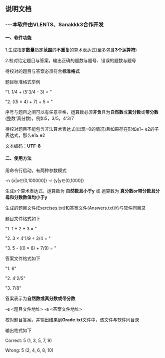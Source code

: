 ## 说明文档

### ---本软件由VLENTS、Sanakkk3合作开发

#### 一、**软件功能**

1.生成指定**数量**指定**范围**的**不重复**的算术表达式(至多包含**3个运算符**)

2.校对给定题目与答案，输出正确的题数与题号、错误的题数与题号

待校对的题目与答案必须符合**标准格式**

题目标准格式举例

“1.  1/4 + (5'3/4 - 3) = ”

"2.  ((5 × 4) + 7) ÷ 5 = "

序号与题目之间可以有任意空格，运算数必须**非负**且为**自然数**或**真分数**或**带分数**(整数'真分数)，例如5，3/5，4'3/7

待校对题目不能包含非法算术表达式(出现÷0的情况)且如果存在形如e1− e2的子表达式，那么e1≥ e2

文本编码：**UTF-8**

#### 二、使用方法

用命令行启动，有两种参数模式

-n {x|x∈(0,100000]} -r {y|y∈(0,1000]}

生成x个算术表达式，运算数为 **自然数且小于y** 或 运算数为 **真分数or带分数且分母和分数数值均小于y**

生成的题目文件(Exercises.txt)和答案文件(Answers.txt)均与软件同目录

题目文件格式如下

"1.    1 + 2 + 3 = "

"2.    3 × 4'1/9 ÷ 3/4 = "

"3.    5 - ((0 × 8) + 7/9) = "

答案文件格式如下

"1.    6"

"2.    4'2/5"

"3.    7/8"

答案表示为**自然数或真分数或带分数**

-e <题目文件地址> -a <答案文件地址>

校对题目答案，并输出结果到**Grade.txt**文件中，该文件与软件同目录

输出格式如下

Correct: 5 (1, 3, 5, 7, 9)

Wrong: 5 (2, 4, 6, 8, 10)

